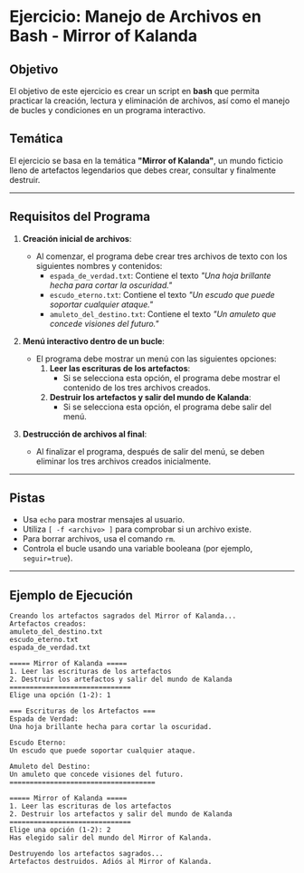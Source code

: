 # Ejercicio: Manejo de Archivos en Bash - Mirror of Kalanda

## Objetivo
El objetivo de este ejercicio es crear un script en **bash** que permita practicar la creación, lectura y eliminación de archivos, así como el manejo de bucles y condiciones en un programa interactivo.

## Temática
El ejercicio se basa en la temática **"Mirror of Kalanda"**, un mundo ficticio lleno de artefactos legendarios que debes crear, consultar y finalmente destruir.

---

## Requisitos del Programa

1. **Creación inicial de archivos**:
   - Al comenzar, el programa debe crear tres archivos de texto con los siguientes nombres y contenidos:
     - `espada_de_verdad.txt`: Contiene el texto *"Una hoja brillante hecha para cortar la oscuridad."*
     - `escudo_eterno.txt`: Contiene el texto *"Un escudo que puede soportar cualquier ataque."*
     - `amuleto_del_destino.txt`: Contiene el texto *"Un amuleto que concede visiones del futuro."*

2. **Menú interactivo dentro de un bucle**:
   - El programa debe mostrar un menú con las siguientes opciones:
     1. **Leer las escrituras de los artefactos**:
        - Si se selecciona esta opción, el programa debe mostrar el contenido de los tres archivos creados.
     2. **Destruir los artefactos y salir del mundo de Kalanda**:
        - Si se selecciona esta opción, el programa debe salir del menú.

3. **Destrucción de archivos al final**:
   - Al finalizar el programa, después de salir del menú, se deben eliminar los tres archivos creados inicialmente.


---

## Pistas
- Usa `echo` para mostrar mensajes al usuario.
- Utiliza `[ -f <archivo> ]` para comprobar si un archivo existe.
- Para borrar archivos, usa el comando `rm`.
- Controla el bucle usando una variable booleana (por ejemplo, `seguir=true`).

---

## Ejemplo de Ejecución

```plaintext
Creando los artefactos sagrados del Mirror of Kalanda...
Artefactos creados:
amuleto_del_destino.txt
escudo_eterno.txt
espada_de_verdad.txt

===== Mirror of Kalanda =====
1. Leer las escrituras de los artefactos
2. Destruir los artefactos y salir del mundo de Kalanda
==============================
Elige una opción (1-2): 1

=== Escrituras de los Artefactos ===
Espada de Verdad:
Una hoja brillante hecha para cortar la oscuridad.

Escudo Eterno:
Un escudo que puede soportar cualquier ataque.

Amuleto del Destino:
Un amuleto que concede visiones del futuro.
====================================

===== Mirror of Kalanda =====
1. Leer las escrituras de los artefactos
2. Destruir los artefactos y salir del mundo de Kalanda
==============================
Elige una opción (1-2): 2
Has elegido salir del mundo del Mirror of Kalanda.

Destruyendo los artefactos sagrados...
Artefactos destruidos. Adiós al Mirror of Kalanda.

